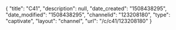 {
    "title": "C41",
    "description": null,
    "date_created": "1508438295",
    "date_modified": "1508438295",
    "channelid": "123208180",
    "type": "captivate",
    "layout": "channel",
    "url": "\/c\/c41\/123208180"
}